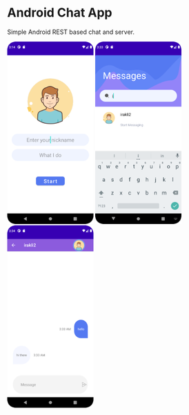 # Android Chat App
Simple Android REST based chat and server.

<img src=Screenshot1.png width=200px/> <img src=Screenshot2.png width=200px/> <img src=Screenshot3.png width=200px/>
